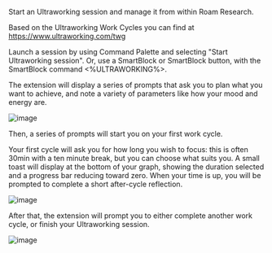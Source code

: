 Start an Ultraworking session and manage it from within Roam Research.

Based on the Ultraworking Work Cycles you can find at https://www.ultraworking.com/twg

Launch a session by using Command Palette and selecting "Start Ultraworking session". Or, use a SmartBlock or SmartBlock button, with the SmartBlock command <%ULTRAWORKING%>.

The extension will display a series of prompts that ask you to plan what you want to achieve, and note a variety of parameters like how your mood and energy are.

![image](https://user-images.githubusercontent.com/6857790/200477305-b5d17ea1-e707-4ef4-876e-0af7739b5698.png)

Then, a series of prompts will start you on your first work cycle.

Your first cycle will ask you for how long you wish to focus: this is often 30min with a ten minute break, but you can choose what suits you. A small toast will display at the bottom of your graph, showing the duration selected and a progress bar reducing toward zero. When your time is up, you will be prompted to complete a short after-cycle reflection.

![image](https://user-images.githubusercontent.com/6857790/200477422-1aaac2c0-dabf-41d8-a51a-22b11e4e67b2.png)

After that, the extension will prompt you to either complete another work cycle, or finish your Ultraworking session.

![image](https://user-images.githubusercontent.com/6857790/200477460-48cd9f4d-58a7-43a1-a72f-215a53560d90.png)

